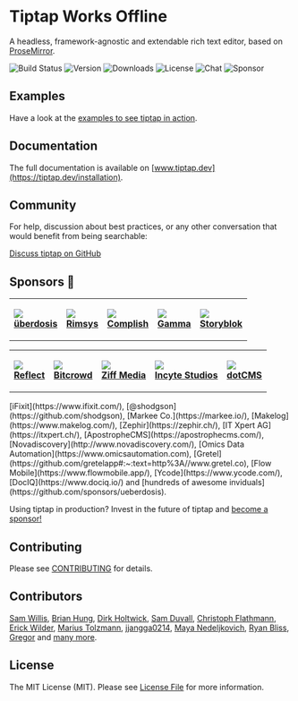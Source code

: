 # Tiptap Works Offline

A headless, framework-agnostic and extendable rich text editor, based on [ProseMirror](https://github.com/ProseMirror/prosemirror).

![Build Status](https://github.com/ueberdosis/tiptap/workflows/build/badge.svg) ![Version](https://img.shields.io/npm/v/@tiptap/core.svg?label=version) ![Downloads](https://img.shields.io/npm/dm/@tiptap/core.svg) ![License](https://img.shields.io/npm/l/@tiptap/core.svg) ![Chat](https://img.shields.io/badge/chat-on%20discord-7289da.svg?sanitize=true) ![Sponsor](https://img.shields.io/static/v1?label=Sponsor&message=%E2%9D%A4&logo=GitHub)

## Examples

Have a look at the [examples to see tiptap in action](https://tiptap.dev/examples).

## Documentation

The full documentation is available on [www.tiptap.dev](https://tiptap.dev/installation).

## Community

For help, discussion about best practices, or any other conversation that would benefit from being searchable:

[Discuss tiptap on GitHub](https://github.com/ueberdosis/tiptap/discussions)

## Sponsors 💖

<table>
  <tr>
    <td>
      <p><img src="https://unavatar.io/github/ueberdosis"><br><a target="_blank" rel="noopener noreferrer nofollow" href="https://ueberdosis.io/"><strong>überdosis</strong></a></p>    </td>
    <td>
      <p><img src="https://unavatar.io/github/rimsys"><br><a target="_blank" rel="noopener noreferrer nofollow" href="https://rimsys.io/"><strong>Rimsys</strong></a></p>    </td>
    <td>
      <p><img src="https://uploads-ssl.webflow.com/5fa93d27380666789a1cbbd3/5fae50824b4d2d06f3d2898f_Frame%20374.png"><br><a target="_blank" rel="noopener noreferrer nofollow" href="https://www.complish.app/"><strong>Complish</strong></a></p>    </td>
    <td>
      <p><img src="https://unavatar.io/gamma.app"><br><a target="_blank" rel="noopener noreferrer nofollow" href="https://www.gamma.app/"><strong>Gamma</strong></a></p>    </td>
    <td>
      <p><img src="https://unavatar.io/github/storyblok"><br><a target="_blank" rel="noopener noreferrer nofollow" href="https://www.storyblok.com/"><strong>Storyblok</strong></a></p>    </td>
  </tr>

</table>
<table>
  <tr>
    <td>
      <p><img src="https://unavatar.io/reflect.app"><br><a target="_blank" rel="noopener noreferrer nofollow" href="https://reflect.app/"><strong>Reflect</strong></a></p>    </td>
    <td>
      <p><img src="https://unavatar.io/bitcrowd.net"><br><a target="_blank" rel="noopener noreferrer nofollow" href="https://bitcrowd.net/"><strong>Bitcrowd</strong></a></p>    </td>
    <td>
      <p><img src="https://unavatar.io/github/ziffmedia"><br><a target="_blank" rel="noopener noreferrer nofollow" href="https://ziffmedia.com/"><strong>Ziff Media</strong></a></p>    </td>
    <td>
      <p><img src="https://unavatar.io/github/incyte"><br><a target="_blank" rel="noopener noreferrer nofollow" href="https://incytestudios.com/"><strong>Incyte Studios</strong></a></p>    </td>
    <td>
      <p><img src="https://unavatar.io/github/dotcms"><br><a target="_blank" rel="noopener noreferrer nofollow" href="https://dotcms.com/"><strong>dotCMS</strong></a></p>    </td>
  </tr>

</table>
[iFixit](https://www.ifixit.com/), [@shodgson](https://github.com/shodgson), [Markee Co.](https://markee.io/), [Makelog](https://www.makelog.com/), [Zephir](https://zephir.ch/), [IT Xpert AG](https://itxpert.ch/), [ApostropheCMS](https://apostrophecms.com/), [Novadiscovery](http://www.novadiscovery.com/), [Omics Data Automation](https://www.omicsautomation.com), [Gretel](https://github.com/gretelapp#:~:text=http%3A//www.gretel.co), [Flow Mobile](https://www.flowmobile.app/), [Ycode](https://www.ycode.com/), [DocIQ](https://www.dociq.io/) and [hundreds of awesome inviduals](https://github.com/sponsors/ueberdosis).

Using tiptap in production? Invest in the future of tiptap and [become a sponsor!](https://github.com/sponsors/ueberdosis)

## Contributing

Please see [CONTRIBUTING](CONTRIBUTING.md) for details.

## Contributors

[Sam Willis](https://github.com/samwillis), [Brian Hung](https://github.com/BrianHung), [Dirk Holtwick](https://github.com/holtwick), [Sam Duvall](https://github.com/SamDuvall), [Christoph Flathmann](https://github.com/Chrissi2812), [Erick Wilder](https://github.com/erickwilder), [Marius Tolzmann](https://github.com/mariux), [jjangga0214](https://github.com/jjangga0214), [Maya Nedeljkovich](https://github.com/mayacoda), [Ryan Bliss](https://github.com/ryanbliss), [Gregor](https://github.com/gambolputty) and [many more](../../contributors).

## License

The MIT License (MIT). Please see [License File](LICENSE.md) for more information.